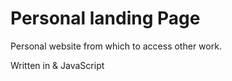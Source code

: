 # Personal landing Page
Personal website from which to access other work.

Written in <html> & JavaScript
